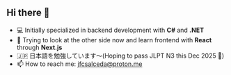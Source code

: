 ###

## Hi there 👋

- 💻 Initially specialized in backend development with **C#** and **.NET**
- 🌱 Trying to look at the other side now and learn frontend with **React** through **Next.js**
- 🇯🇵 日本語を勉強しています～(Hoping to pass JLPT N3 this Dec 2025 🙏)
- 📫 How to reach me: jfcsalceda@proton.me


<!--
**JFSalceda/JFSalceda** is a ✨ _special_ ✨ repository because its `README.md` (this file) appears on your GitHub profile.

Here are some ideas to get you started:

- 🔭 I’m currently working on ...
- 🌱 I’m currently learning ...
- 👯 I’m looking to collaborate on ...
- 🤔 I’m looking for help with ...
- 💬 Ask me about ...H
- 📫 How to reach me: ...
- 😄 Pronouns: ...
- ⚡ Fun fact: ...
-->
